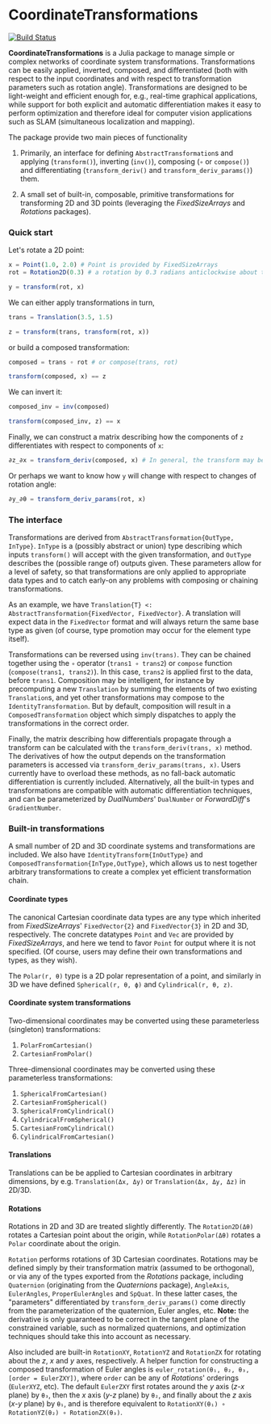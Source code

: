 # CoordinateTransformations

[![Build Status](https://travis-ci.org/FugroRoames/CoordinateTransformations.jl.svg?branch=master)](https://travis-ci.org/FugroRoames/CoordinateTransformations.jl)

**CoordinateTransformations** is a Julia package to manage simple or complex
networks of coordinate system transformations. Transformations can be easily
applied, inverted, composed, and differentiated (both with respect to the
input coordinates and with respect to transformation parameters such as rotation
angle). Transformations are designed to be light-weight and efficient enough
for, e.g., real-time  graphical applications, while support for both explicit
and automatic differentiation makes it easy to perform optimization and
therefore ideal for computer vision applications such as SLAM (simultaneous
localization and mapping).

The package provide two main pieces of functionality

1. Primarily, an interface for defining `AbstractTransformation`s and applying
   (`transform()`), inverting (`inv()`), composing (`∘` or `compose()`) and
   differentiating (`transform_deriv()` and `transform_deriv_params()`) them.

2. A small set of built-in, composable, primitive transformations for
   transforming 2D and 3D points (leveraging the *FixedSizeArrays* and
   *Rotations* packages).

### Quick start

Let's rotate a 2D point:
```julia
x = Point(1.0, 2.0) # Point is provided by FixedSizeArrays
rot = Rotation2D(0.3) # a rotation by 0.3 radians anticlockwise about the origin

y = transform(rot, x)
```

We can either apply transformations in turn,
```julia
trans = Translation(3.5, 1.5)

z = transform(trans, transform(rot, x))
```
or build a composed transformation:
```julia
composed = trans ∘ rot # or compose(trans, rot)

transform(composed, x) == z
```

We can invert it:
```julia
composed_inv = inv(composed)

transform(composed_inv, z) == x
```

Finally, we can construct a matrix describing how the components of `z`
differentiates with respect to components of `x`:
```julia
∂z_∂x = transform_deriv(composed, x) # In general, the transform may be non-linear, and thus we require the value of x to compute the derivative
```

Or perhaps we want to know how `y` will change with respect to changes of
rotation angle:
```julia
∂y_∂θ = transform_deriv_params(rot, x)
```

### The interface

Transformations are derived from `AbstractTransformation{OutType, InType}`.
`InType` is a (possibly abstract or union) type describing which inputs
`transform()` will accept with the given transformation, and `OutType` describes
the (possible range of) outputs given. These parameters allow for a level of
safety, so that transformations are only applied to appropriate data types and
to catch early-on any problems with composing or chaining transformations.

As an example, we have `Translation{T} <: AbstractTransformation{FixedVector, FixedVector}`.
A translation will expect data in the `FixedVector` format and will always return
the same base type as given (of course, type promotion may occur for the element type itself).

Transformations can be reversed using `inv(trans)`. They can be chained
together using the `∘` operator (`trans1 ∘ trans2`) or `compose` function (`compose(trans1, trans2)`).
In this case, `trans2` is applied first to the data, before `trans1`.
Composition may be intelligent, for instance by precomputing a new `Translation`
by summing the elements of two existing `Translation`s, and yet other
transformations may compose to the `IdentityTransformation`. But by default,
composition will result in a `ComposedTransformation` object which simply
dispatches to apply the transformations in the correct order.

Finally, the matrix describing how differentials propagate through a transform
can be calculated with the `transform_deriv(trans, x)` method. The derivatives
of how the output depends on the transformation parameters is accessed via
`transform_deriv_params(trans, x)`. Users currently have to overload these methods,
as no fall-back automatic differentiation is currently included. Alternatively,
all the built-in types and transformations are compatible with automatic differentiation
techniques, and can be parameterized by *DualNumbers*' `DualNumber` or *ForwardDiff*'s `GradientNumber`.

### Built-in transformations

A small number of 2D and 3D coordinate systems and transformations are included.
We also have `IdentityTransform{InOutType}` and `ComposedTransformation{InType,OutType}`,
which allows us to nest together arbitrary transformations to create a
complex yet efficient transformation chain.

#### Coordinate types

The canonical Cartesian coordinate data types are any type which inherited from
*FixedSizeArrays*' `FixedVector{2}` and `FixedVector{3}` in 2D and 3D,
respectively. The concrete datatypes `Point` and `Vec` are provided by
*FixedSizeArrays*, and here we tend to favor `Point` for output where it is not
specified. (Of course, users may define their own transformations and types, as
they wish).

The `Polar(r, θ)` type is a 2D polar representation of a point, and similarly
in 3D we have defined `Spherical(r, θ, ϕ)` and `Cylindrical(r, θ, z)`.


#### Coordinate system transformations

Two-dimensional coordinates may be converted using these parameterless (singleton)
transformations:

1. `PolarFromCartesian()`
2. `CartesianFromPolar()`

Three-dimensional coordinates may be converted using these parameterless
transformations:

1. `SphericalFromCartesian()`
2. `CartesianFromSpherical()`
3. `SphericalFromCylindrical()`
4. `CylindricalFromSpherical()`
5. `CartesianFromCylindrical()`
6. `CylindricalFromCartesian()`

#### Translations

Translations can be be applied to Cartesian coordinates in arbitrary dimensions,
by e.g. `Translation(Δx, Δy)` or `Translation(Δx, Δy, Δz)` in 2D/3D.

#### Rotations

Rotations in 2D and 3D are treated slightly differently. The `Rotation2D(Δθ)` rotates a
Cartesian point about the origin, while `RotationPolar(Δθ)` rotates a `Polar`
coordinate about the origin.

`Rotation` performs rotations of 3D Cartesian coordinates. Rotations may be
defined simply by their transformation matrix (assumed to be orthogonal),
or via any of the types exported from the *Rotations* package, including
`Quaternion` (originating from the *Quaternions* package), `AngleAxis`,
`EulerAngles`, `ProperEulerAngles` and `SpQuat`. In these latter cases, the
"parameters" differentiated by `transform_deriv_params()` come directly from the
parameterization of the quaternion, Euler angles, etc. **Note:** the derivative
is only guaranteed to be correct in the tangent plane of the constrained variable,
such as normalized quaternions, and optimization techniques should take this
into account as necessary.

Also included are built-in `RotationXY`, `RotationYZ` and `RotationZX` for
rotating about the *z*, *x* and *y* axes, respectively. A helper function for
constructing a composed transformation of Euler angles is
`euler_rotation(θ₁, θ₂, θ₃, [order = EulerZXY])`, where `order` can be any of
*Rotations*' orderings (`EulerXYZ`, etc). The default `EulerZXY` first rotates
around the *y* axis (*z-x* plane) by `θ₃`, then the *x* axis (*y-z* plane) by
`θ₂`, and finally about the *z* axis (*x-y* plane) by `θ₁`, and is therefore
equivalent to `RotationXY(θ₁) ∘ RotationYZ(θ₂) ∘ RotationZX(θ₃)`.
